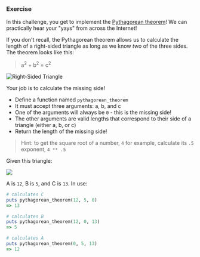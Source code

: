 ### Exercise

In this challenge, you get to implement the [Pythagorean theorem](https://en.wikipedia.org/wiki/Pythagorean_theorem)! We can practically hear your "yays" from across the Internet!

If you don't recall, the Pythagorean theorem allows us to calculate the length of a right-sided triangle as long as we know _two_ of the three sides. The theorem looks like this:

> a<sup>2</sup> + b<sup>2</sup> = c<sup>2</sup>

![Right-Sided Triangle](https://upload.wikimedia.org/wikipedia/commons/thumb/d/d2/Pythagorean.svg/260px-Pythagorean.svg.png "A right-sided triangle with an A, B, and C section")

Your job is to calculate the missing side!

- Define a function named `pythagorean_theorem`
- It must accept three arguments: a, b, and c
- One of the arguments will always be `0` - this is the missing side!
- The other arguments are valid lengths that correspond to their side of a triangle (either a, b, or c)
- Return the length of the missing side!

> Hint: to get the square root of a number, `4` for example, calculate its `.5` exponent, `4 ** .5`

Given this triangle:

![](http://www.platinumgmat.com/global/images/study_guide/pythagorean_theorem3.gif?v=1)

A is `12`, B is `5`, and C is `13`. In use:

```ruby
# calculates C
puts pythagorean_theorem(12, 5, 0)
=> 13

# calculates B
puts pythagorean_theorem(12, 0, 13)
=> 5

# calculates A
puts pythagorean_theorem(0, 5, 13)
=> 12
```
